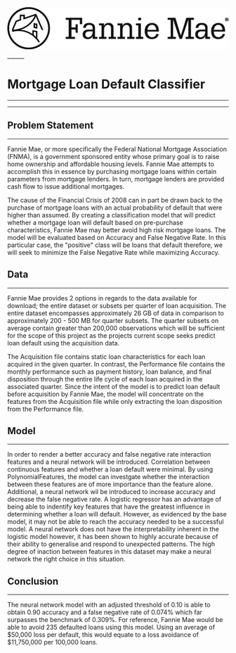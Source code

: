 <img style="float: left;" src="./images/fanniemae.png">
<br><br><br><br><br><br>
______

# Mortgage Loan Default Classifier  
____________  
____________  

## Problem Statement    
_____________  
Fannie Mae, or more specifically the Federal National Mortgage Association (FNMA), is a government sponsored entity whose primary goal is to raise home ownership and affordable housing levels.  Fannie Mae attempts to accomplish this in essence by purchasing mortgage loans within certain parameters from mortgage lenders.  In turn, mortgage lenders are provided cash flow to issue additional mortgages.  

The cause of the Financial Crisis of 2008 can in part be drawn back to the purchase of mortgage loans with an actual probability of default that were higher than assumed.  By creating a classification model that will predict whether a mortgage loan will default based on pre-purchase characteristics, Fannie Mae may better avoid high risk mortgage loans.  The model will be evaluated based on Accuracy and False Negative Rate.  In this particular case, the "positive" class will be loans that default therefore, we will seek to minimize the False Negative Rate while maximizing Accuracy.  

## Data  
_________  
Fannie Mae provides 2 options in regards to the data available for download; the entire dataset or subsets per quarter of loan acquisition. The entire dataset encompasses approximately 26 GB of data in comparison to approximately 200 - 500 MB for quarter subsets. The quarter subsets on average contain greater than 200,000 observations which will be sufficient for the scope of this project as the projects current scope seeks predict loan default using the acquisition data.  

The Acquisition file contains static loan characteristics for each loan acquired in the given quarter. In contrast, the Performance file contains the monthly performance such as payment history, loan balance, and final disposition through the entire life cycle of each loan acquired in the associated quarter. Since the intent of the model is to predict loan default before acquisition by Fannie Mae, the model will concentrate on the features from the Acquisition file while only extracting the loan disposition from the Performance file.  

## Model  
_________  
In order to render a better accuracy and false negative rate interaction features and a neural network will be introduced. Correlation between continuous features and whether a loan default were minimal. By using PolynomialFeatures, the model can investgate whether the interaction between these features are of more importance than the feature alone. Additional, a neural network wil be introduced to increase accuracy and decrease the false negative rate. A logistic regressor has an advantage of being able to indentify key features that have the greatest influence in determining whether a loan will default. However, as evidenced by the base model, it may not be able to reach the accuracy needed to be a successful model. A neural network does not have the interpretability inherent in the logistic model however, it has been shown to highly accurate because of their ability to generalise and respond to unexpected patterns. The high degree of inaction between features in this dataset may make a neural network the right choice in this situation.

## Conclusion  
_________  
The neural network model with an adjusted threshold of 0.10 is able to obtain 0.90 accuracy and a false negative rate of 0.074% which far surpasses the benchmark of 0.309%. For reference, Fannie Mae would be able to avoid 235 defaulted loans using this model. Using an average of $50,000 loss per default, this would equate to a loss avoidance of \$11,750,000 per 100,000 loans.